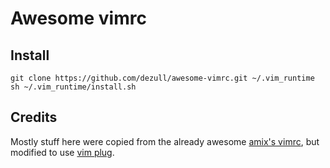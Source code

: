 # Awesome vimrc

## Install

    git clone https://github.com/dezull/awesome-vimrc.git ~/.vim_runtime
    sh ~/.vim_runtime/install.sh

## Credits

Mostly stuff here were copied from the already awesome [amix's vimrc](https://github.com/amix/vimrc), but modified to use [vim plug](https://github.com/junegunn/vim-plug).

